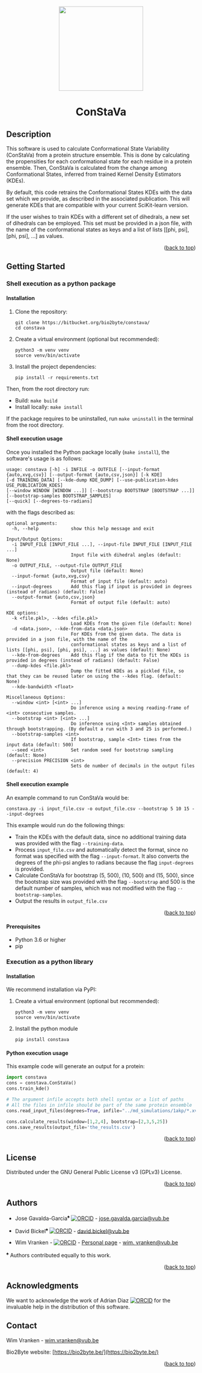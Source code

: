 <a id="readme-top"></a>

<!-- PROJECT LOGO -->
<br /> 
<div align="center">
  <a href="bio2byte.be/b2btools" target="_blank" ref="noreferrer noopener">
  <img src="https://pbs.twimg.com/profile_images/1247824923546079232/B9b_Yg7n_400x400.jpg" width="224px"/>
   </a>


# ConStaVa
</div>

## Description
This software is used to calculate Conformational State Variability (ConStaVa) from a protein structure ensemble.
This is done by calculating the propensities for each conformational state for each residue in a protein ensemble. 
Then, ConStaVa is calculated from the change among Conformational States, inferred from trained Kernel Density 
Estimators (KDEs).

By default, this code retrains the Conformational States KDEs with the data set which we
provide, as described in the associated publication. This will generate KDEs that are compatible with your current
SciKit-learn version.

If the user wishes to train KDEs with a different set of dihedrals, a new set of dihedrals can be employed.
 This set must be provided in a json file, with the name of the conformational states as keys and a list of lists [[phi, psi], [phi, psi], ...] as values.

<p align="right">(<a href="#readme-top">back to top</a>)</p>

## Getting Started

### Shell execution as a python package
#### Installation

1. Clone the repository:
   ```
   git clone https://bitbucket.org/bio2byte/constava/
   cd constava
   ```

2. Create a virtual environment (optional but recommended):
   ```
   python3 -m venv venv
   source venv/bin/activate
   ```

3. Install the project dependencies:
   ```
   pip install -r requirements.txt
   ```

Then, from the root directory run:

- Build: `make build`
- Install locally: `make install`

If the package requires to be uninstalled, run `make uninstall` in the terminal from the root directory. 

#### Shell execution usage

Once you installed the Python package locally (`make install`), the software's usage is as follows:

```
usage: constava [-h] -i INFILE -o OUTFILE [--input-format {auto,xvg,csv}] [--output-format {auto,csv,json}] [-k KDE] 
[-d TRAINING_DATA] [--kde-dump KDE_DUMP] [--use-publication-kdes USE_PUBLICATION_KDES]
[--window WINDOW [WINDOW ...]] [--bootstrap BOOTSTRAP [BOOTSTRAP ...]] [--bootstrap-samples BOOTSTRAP_SAMPLES] 
[--quick] [--degrees-to-radians]
```

with the flags described as: 

```shell
optional arguments:
  -h, --help            show this help message and exit

Input/Output Options:
  -i INPUT_FILE [INPUT_FILE ...], --input-file INPUT_FILE [INPUT_FILE ...]
                        Input file with dihedral angles (default: None)
  -o OUTPUT_FILE, --output-file OUTPUT_FILE
                        Output file (default: None)
  --input-format {auto,xvg,csv}
                        Format of input file (default: auto)
  --input-degrees       Add this flag if input is provided in degrees (instead of radians) (default: False)
  --output-format {auto,csv,json}
                        Format of output file (default: auto)

KDE options:
  -k <file.pkl>, --kdes <file.pkl>
                        Load KDEs from the given file (default: None)
  -d <data.json>, --kde-from-data <data.json>
                        For KDEs from the given data. The data is provided in a json file, with the name of the 
                        conformational states as keys and a list of lists [[phi, psi], [phi, psi], ...] as values (default: None)
  --kde-from-degrees    Add this flag if the data to fit the KDEs is provided in degrees (instead of radians) (default: False)
  --dump-kdes <file.pkl>
                        Dump the fitted KDEs as a pickled file, so that they can be reused later on using the --kdes flag. (default: None)
  --kde-bandwidth <float>

Miscellaneous Options:
  --window <int> [<int> ...]
                        Do inference using a moving reading-frame of <int> consecutive samples.
  --bootstrap <int> [<int> ...]
                        Do inference using <Int> samples obtained through bootstrapping. (By default a run with 3 and 25 is performed.)
  --bootstrap-samples <int>
                        If bootstrap, sample <Int> times from the input data (default: 500)
  --seed <int>          Set random seed for bootstrap sampling (default: None)
  --precision PRECISION <int> 
                        Sets de number of decimals in the output files (default: 4)
```

#### Shell execution example
An example command to run ConStaVa would be: 

```shell
constava.py -i input_file.csv -o output_file.csv --bootstrap 5 10 15 --input-degrees
```

This example would run do the following things:
- Train the KDEs with the default data, since no additional training data was provided with the flag ```--training-data```. 
- Process ```input_file.csv``` and automatically detect the format, since no format was specified with the flag 
  ```--input-format```. It also converts the degrees of the phi-psi angles to radians because the flag 
  ```input-degrees``` is provided.
- Calculate ConStaVa for bootstrap (5, 500), (10, 500) and (15, 500), since the bootstrap size was provided with the 
  flag ```--bootstrap``` and 500 is the default number of samples, which was not modified with the flag 
  ```--bootstrap-samples```.
- Output the results in ```output_file.csv```

<p align="right">(<a href="#readme-top">back to top</a>)</p>

[//]: # ()
[//]: # (**To add more modules:**)

[//]: # (Feel free to add new directories and add the command line inside `setup.py` as it was made for the template example.)

#### Prerequisites
- Python 3.6 or higher
- pip


### Execution as a python library
#### Installation
We recommend installation via PyPI:

1. Create a virtual environment (optional but recommended):
   ```
   python3 -m venv venv
   source venv/bin/activate
   ```

2. Install the python module
    ```
   pip install constava
   ```
   
#### Python execution usage

This example code will generate an output for a protein:

```python
import constava
cons = constava.ConStaVa()
cons.train_kde()

# The argument infile accepts both shell syntax or a list of paths
# All the files in infile should be part of the same protein ensemble
cons.read_input_files(degrees=True, infile="../md_simulations/1akp/*.xvg")

cons.calculate_results(window=[1,2,4], bootstrap=[2,3,5,25])
cons.save_results(output_file='the_results.csv')
```

<p align="right">(<a href="#readme-top">back to top</a>)</p>

<!-- LICENSE -->
## License

Distributed under the GNU General Public License v3 (GPLv3) License.

<p align="right">(<a href="#readme-top">back to top</a>)</p>

<!-- AUTHORS -->
## Authors

- Jose Gavalda-Garcia<sup>&spades;</sup> 
[![ORCID](https://orcid.org/sites/default/files/images/orcid_16x16.png)](https://orcid.org/0000-0001-6431-3442) - 
[jose.gavalda.garcia@vub.be](mailto:jose.gavalda.garcia@vub.be)

- David Bickel<sup>&spades;</sup> 
[![ORCID](https://orcid.org/sites/default/files/images/orcid_16x16.png)](https://orcid.org/0000-0003-0332-8338) - 
[david.bickel@vub.be](mailto:david.bickel@vub.be)

- Wim Vranken - 
[![ORCID](https://orcid.org/sites/default/files/images/orcid_16x16.png)](https://orcid.org/0000-0001-7470-4324) - 
[Personal page](https://researchportal.vub.be/en/persons/wim-vranken) - 
[wim.
  vranken@vub.be](mailto:wim.vranken@vub.be)

<sup>&spades;</sup> Authors contributed equally to this work.

<p align="right">(<a href="#readme-top">back to top</a>)</p>


<!-- ACKNOWLEDGMENTS -->
## Acknowledgments

We want to acknowledge the work of Adrian Diaz [![ORCID](https://orcid.org/sites/default/files/images/orcid_16x16.png)](https://orcid.org/0000-0003-0165-1318) for the invaluable help in the distribution of this software. 

<!-- CONTACT -->
## Contact

Wim Vranken - [wim.vranken@vub.be](mailto:wim.vranken@vub.be)

Bio2Byte website: [https://bio2byte.be/](https://bio2byte.be/)

<p align="right">(<a href="#readme-top">back to top</a>)</p>

[//]: # ()
[//]: # ()
[//]: # (### Usage)

[//]: # ()
[//]: # (#### Build)

[//]: # (To build the project, run the following command:)

[//]: # ()
[//]: # (```)

[//]: # (make build)

[//]: # (```)

[//]: # ()
[//]: # (This command will create the source distribution and wheel distribution files using `python3 setup.py`.)

[//]: # ()
[//]: # (#### Install)

[//]: # (To install the project, use the following command:)

[//]: # ()
[//]: # (```)

[//]: # (make install)

[//]: # (```)

[//]: # ()
[//]: # (This command will install the latest version of the project from the `dist` directory using `pip`.)

[//]: # ()
[//]: # (#### Uninstall)

[//]: # (To uninstall the project, execute the following command:)

[//]: # ()
[//]: # (```)

[//]: # (make uninstall)

[//]: # (```)

[//]: # ()
[//]: # (This command will uninstall the project package using `pip`.)

[//]: # ()
[//]: # (#### Publish)

[//]: # (To publish the project to a package repository, run the following command:)

[//]: # ()
[//]: # (```)

[//]: # (make publish)

[//]: # (```)

[//]: # ()
[//]: # (This command will upload the distribution files to the package repository using `twine`.)

[//]: # ()
[//]: # (#### Clean)

[//]: # (To clean the project by removing the build artifacts, use the following command:)

[//]: # ()
[//]: # (```)

[//]: # (make clean)

[//]: # (```)

[//]: # ()
[//]: # (This command will remove the `dist`, `build`, and `constava.egg-info` directories.)

[//]: # ()
[//]: # (## Contributing)

[//]: # ()
[//]: # (If you would like to contribute to this project, please follow these guidelines:)

[//]: # (- Fork the repository)

[//]: # (- Create a new branch)

[//]: # (- Make your changes)

[//]: # (- Open a pull request)

[//]: # (## License)

[//]: # (Include information about the license used for the project.)

[//]: # ()
[//]: # (## Acknowledgments)

[//]: # (Mention any acknowledgments or references used in the project.)

[//]: # ()
[//]: # (## Contact)

[//]: # (Provide your contact information if users have questions or want to reach out for support.)
